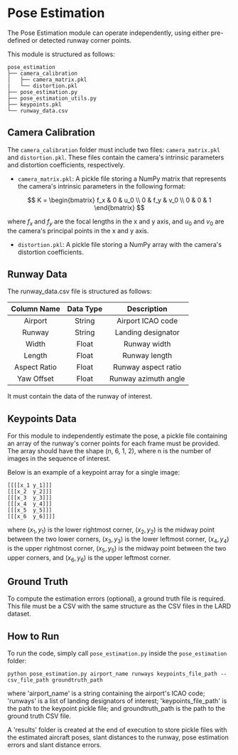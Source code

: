 # Pose Estimation

The Pose Estimation module can operate independently, using either pre-defined or detected runway corner points.

This module is structured as follows:

```
pose_estimation
├── camera_calibration
│   ├── camera_matrix.pkl
|   └── distortion.pkl
├── pose_estimation.py
├── pose_estimation_utils.py
├── keypoints.pkl
└── runway_data.csv
```

## Camera Calibration

The `camera_calibration` folder must include two files: `camera_matrix.pkl` and `distortion.pkl`. These files contain the camera's intrinsic parameters and distortion coefficients, respectively.

- `camera_matrix.pkl`: A pickle file storing a NumPy matrix that represents the camera's intrinsic parameters in the following format:

$$
K = \begin{bmatrix}
f_x & 0 & u_0 \\
0 & f_y & v_0 \\
0 & 0 & 1
\end{bmatrix}
$$

where $f_x$ and $f_y$ are the focal lengths in the x and y axis, and $u_0$ and $v_0$ are the camera's principal points in the x and y axis.

- `distortion.pkl`: A pickle file storing a NumPy array with the camera's distortion coefficients.

## Runway Data

The runway_data.csv file is structured as follows:

| Column Name   | Data Type   | Description    |
|:-------------:|:-------------:|:-------------:|
| Airport    | String | Airport ICAO code |
| Runway    | String | Landing designator   |
| Width    | Float | Runway width   |
| Length    | Float | Runway length   |
| Aspect Ratio    | Float | Runway aspect ratio   |
| Yaw Offset    | Float | Runway azimuth angle    |

It must contain the data of the runway of interest.

## Keypoints Data

For this module to independently estimate the pose, a pickle file containing an array of the runway's corner points for each frame must be provided. The array should have the shape (n, 6, 1, 2), where n is the number of images in the sequence of interest.

Below is an example of a keypoint array for a single image:

```
[[[[x_1	y_1]]]
[[[x_2	y_2]]]
[[[x_3	y_3]]]
[[[x_4	y_4]]]
[[[x_5	y_5]]]
[[[x_6	y_6]]]]
```

where $(x_1, y_1)$ is the lower rightmost corner, $(x_2, y_2)$ is the midway point between the two lower corners, $(x_3, y_3)$ is the lower leftmost corner, $(x_4, y_4)$ is the upper rightmost corner, $(x_5, y_5)$ is the midway point between the two upper corners, and $(x_6, y_6)$ is the upper leftmost corner.

## Ground Truth

To compute the estimation errors (optional), a ground truth file is required. This file must be a CSV with the same structure as the CSV files in the LARD dataset.

## How to Run

To run the code, simply call `pose_estimation.py` inside the `pose_estimation` folder:

```
python pose_estimation.py airport_name runways keypoints_file_path --csv_file_path groundtruth_path
```

where 'airport_name' is a string containing the airport's ICAO code; 'runways' is a list of landing designators of interest; 'keypoints_file_path' is the path to the keypoint pickle file; and groundtruth_path is the path to the ground truth CSV file.

A 'results' folder is created at the end of execution to store pickle files with the estimated aircraft poses, slant distances to the runway, pose estimation errors and slant distance errors.